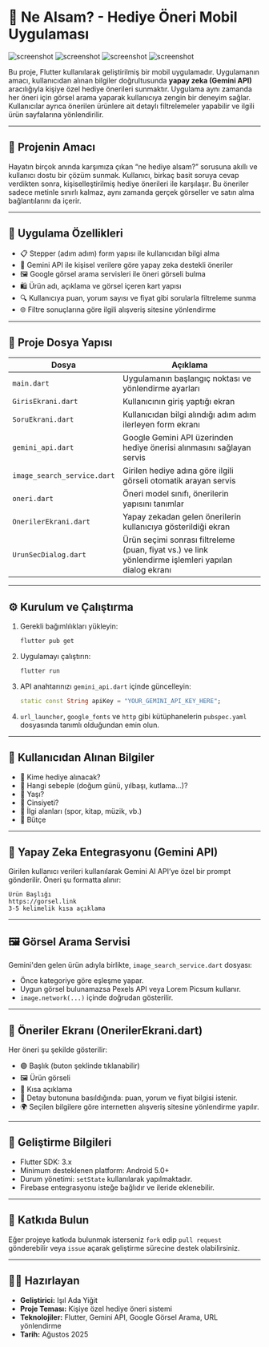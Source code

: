 
# 🎁 Ne Alsam? - Hediye Öneri Mobil Uygulaması

![screenshot](./public/screenshots/ss1.png)
![screenshot](./public/screenshots/ss2.png)
![screenshot](./public/screenshots/ss3.png)
![screenshot](./public/screenshots/ss4.png)


Bu proje, Flutter kullanılarak geliştirilmiş bir mobil uygulamadır. Uygulamanın amacı, kullanıcıdan alınan bilgiler doğrultusunda **yapay zeka (Gemini API)** aracılığıyla kişiye özel hediye önerileri sunmaktır. Uygulama aynı zamanda her öneri için görsel arama yaparak kullanıcıya zengin bir deneyim sağlar. Kullanıcılar ayrıca önerilen ürünlere ait detaylı filtrelemeler yapabilir ve ilgili ürün sayfalarına yönlendirilir.

---

## 📌 Projenin Amacı

Hayatın birçok anında karşımıza çıkan “ne hediye alsam?” sorusuna akıllı ve kullanıcı dostu bir çözüm sunmak. Kullanıcı, birkaç basit soruya cevap verdikten sonra, kişiselleştirilmiş hediye önerileri ile karşılaşır. Bu öneriler sadece metinle sınırlı kalmaz, aynı zamanda gerçek görseller ve satın alma bağlantılarını da içerir.

---

## 🚀 Uygulama Özellikleri

- 📋 Stepper (adım adım) form yapısı ile kullanıcıdan bilgi alma
- 🤖 Gemini API ile kişisel verilere göre yapay zeka destekli öneriler
- 🖼️ Google görsel arama servisleri ile öneri görseli bulma
- 🛍️ Ürün adı, açıklama ve görsel içeren kart yapısı
- 🔍 Kullanıcıya puan, yorum sayısı ve fiyat gibi sorularla filtreleme sunma
- 🌐 Filtre sonuçlarına göre ilgili alışveriş sitesine yönlendirme

---

## 📂 Proje Dosya Yapısı

| Dosya                    | Açıklama |
|--------------------------|----------|
| `main.dart`              | Uygulamanın başlangıç noktası ve yönlendirme ayarları |
| `GirisEkrani.dart`       | Kullanıcının giriş yaptığı ekran |
| `SoruEkrani.dart`        | Kullanıcıdan bilgi alındığı adım adım ilerleyen form ekranı |
| `gemini_api.dart`        | Google Gemini API üzerinden hediye önerisi alınmasını sağlayan servis |
| `image_search_service.dart` | Girilen hediye adına göre ilgili görseli otomatik arayan servis |
| `oneri.dart`             | Öneri model sınıfı, önerilerin yapısını tanımlar |
| `OnerilerEkrani.dart`    | Yapay zekadan gelen önerilerin kullanıcıya gösterildiği ekran |
| `UrunSecDialog.dart`     | Ürün seçimi sonrası filtreleme (puan, fiyat vs.) ve link yönlendirme işlemleri yapılan dialog ekranı |

---

## ⚙️ Kurulum ve Çalıştırma

1. Gerekli bağımlılıkları yükleyin:
   ```bash
   flutter pub get
   ```

2. Uygulamayı çalıştırın:
   ```bash
   flutter run
   ```

3. API anahtarınızı `gemini_api.dart` içinde güncelleyin:
   ```dart
   static const String apiKey = "YOUR_GEMINI_API_KEY_HERE";
   ```

4. `url_launcher`, `google_fonts` ve `http` gibi kütüphanelerin `pubspec.yaml` dosyasında tanımlı olduğundan emin olun.

---

## 🔐 Kullanıcıdan Alınan Bilgiler

- 🎯 Kime hediye alınacak?
- 🎉 Hangi sebeple (doğum günü, yılbaşı, kutlama...)?
- 📅 Yaşı?
- 🚻 Cinsiyeti?
- 🎨 İlgi alanları (spor, kitap, müzik, vb.)
- 💸 Bütçe

---

## 🤖 Yapay Zeka Entegrasyonu (Gemini API)

Girilen kullanıcı verileri kullanılarak Gemini AI API’ye özel bir prompt gönderilir. Öneri şu formatta alınır:

```
Ürün Başlığı
https://gorsel.link
3-5 kelimelik kısa açıklama
```

---

## 🖼️ Görsel Arama Servisi

Gemini'den gelen ürün adıyla birlikte, `image_search_service.dart` dosyası:

- Önce kategoriye göre eşleşme yapar.
- Uygun görsel bulunamazsa Pexels API veya Lorem Picsum kullanır.
- `image.network(...)` içinde doğrudan gösterilir.

---

## 🧪 Öneriler Ekranı (OnerilerEkrani.dart)

Her öneri şu şekilde gösterilir:

- 🟣 Başlık (buton şeklinde tıklanabilir)
- 🖼️ Ürün görseli
- 📝 Kısa açıklama
- 🔗 Detay butonuna basıldığında: puan, yorum ve fiyat bilgisi istenir.
- 🌍 Seçilen bilgilere göre internetten alışveriş sitesine yönlendirme yapılır.

---

## 📌 Geliştirme Bilgileri

- Flutter SDK: 3.x
- Minimum desteklenen platform: Android 5.0+
- Durum yönetimi: `setState` kullanılarak yapılmaktadır.
- Firebase entegrasyonu isteğe bağlıdır ve ileride eklenebilir.

---

## 📣 Katkıda Bulun

Eğer projeye katkıda bulunmak isterseniz `fork` edip `pull request` gönderebilir veya `issue` açarak geliştirme sürecine destek olabilirsiniz.

---

## 🧑‍💻 Hazırlayan

- **Geliştirici:** Işıl Ada Yiğit
- **Proje Teması:** Kişiye özel hediye öneri sistemi
- **Teknolojiler:** Flutter, Gemini API, Google Görsel Arama, URL yönlendirme
- **Tarih:** Ağustos 2025
